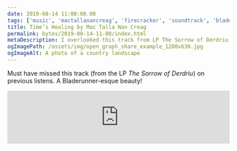 ```yaml
---
date: 2019-08-14 11:00:00.00
tags: ['music', 'mactallanancreag', 'firecracker', 'soundtrack', 'bladerunner', 'scottish']
title: Time’s Healing by Mac Talla Nan Creag
permalink: bytes/2019-08-14-11-00/index.html
metaDescription: I overlooked this track from LP The Sorrow of Derdriu on previous listens, but won’t again.
ogImagePath: /assets/img/open_graph_share_example_1200x630.jpg
ogImageAlt: A photo of a country landscape
---
```


Must have missed this track (from the LP _The Sorrow of Derdriu_) on previous listens. A Bladerunner-esque beauty!

<iframe style="border: 0; width: 100%; height: 120px;" src="https://bandcamp.com/EmbeddedPlayer/album=1285742574/size=large/bgcol=ffffff/linkcol=0687f5/tracklist=false/artwork=small/track=1120665509/transparent=true/" seamless><a href="http://firecrackerrecordings.bandcamp.com/album/firec027lp-the-sorrow-of-derdriu">FIREC027LP The Sorrow Of Derdriu by Mac-Talla Nan Creag</a></iframe>

